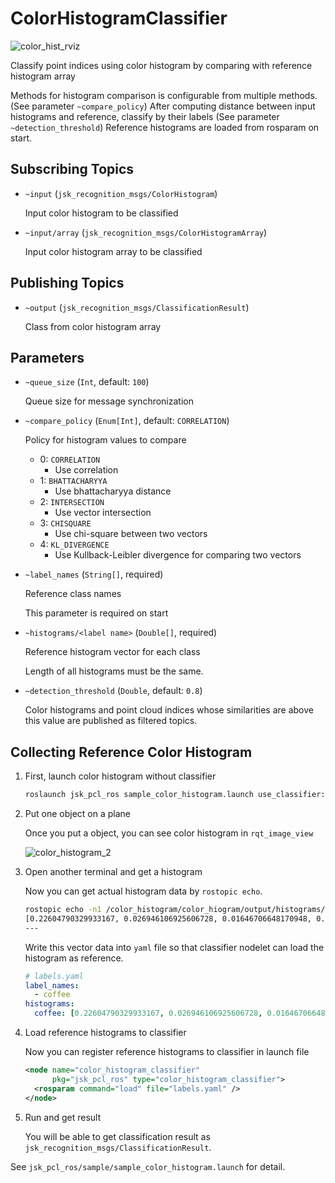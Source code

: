 ColorHistogramClassifier
==============

![color_hist_rviz](https://user-images.githubusercontent.com/1901008/27892667-fc4ddd9c-623b-11e7-9b7a-9349f3711790.png)

Classify point indices using color histogram by comparing with reference histogram array

Methods for histogram comparison is configurable from multiple methods. (See parameter `~compare_policy`)
After computing distance between input histograms and reference, classify by their labels (See parameter `~detection_threshold`)
Reference histograms are loaded from rosparam on start.

## Subscribing Topics

* `~input` (`jsk_recognition_msgs/ColorHistogram`)

    Input color histogram to be classified

* `~input/array` (`jsk_recognition_msgs/ColorHistogramArray`)

    Input color histogram array to be classified

## Publishing Topics

* `~output` (`jsk_recognition_msgs/ClassificationResult`)

    Class from color histogram array

## Parameters

* `~queue_size` (`Int`, default: `100`)

    Queue size for message synchronization

* `~compare_policy` (`Enum[Int]`, default: `CORRELATION`)

    Policy for histogram values to compare

    - 0: `CORRELATION`
        - Use correlation
    - 1: `BHATTACHARYYA`
        - Use bhattacharyya distance
    - 2: `INTERSECTION`
        - Use vector intersection
    - 3: `CHISQUARE`
        - Use chi-square between two vectors
    - 4: `KL_DIVERGENCE`
        - Use Kullback-Leibler divergence for comparing two vectors

* `~label_names` (`String[]`, required)

    Reference class names

    This parameter is required on start

* `~histograms/<label name>` (`Double[]`, required)

    Reference histogram vector for each class

    Length of all histograms must be the same.

* `~detection_threshold` (`Double`, default: `0.8`)

    Color histograms and point cloud indices whose similarities are above this value are published as filtered topics.

## Collecting Reference Color Histogram

1. First, launch color histogram without classifier

    ``` bash
    roslaunch jsk_pcl_ros sample_color_histogram.launch use_classifier:=false
    ```

2. Put one object on a plane

    Once you put a object, you can see color histogram in `rqt_image_view`

    ![color_histogram_2](https://user-images.githubusercontent.com/1901008/27870629-4f58019c-61de-11e7-8018-8a4d4ccd7e8d.png)


3. Open another terminal and get a histogram

    Now you can get actual histogram data by `rostopic echo`.

    ```bash
    rostopic echo -n1 /color_histogram/color_hiogram/output/histograms/histogram[0]
    [0.22604790329933167, 0.026946106925606728, 0.01646706648170948, 0.009730539284646511, 0.010479042306542397, 0.024700598791241646, 0.08757484704256058, 0.13173653185367584, 0.07335329055786133, 0.040419161319732666, 0.0359281450510025, 0.2365269511938095, 0.08008982241153717, 0.0]
    ---
    ```

    Write this vector data into `yaml` file so that classifier nodelet can load the histogram as reference.
    
    ```yaml
    # labels.yaml
    label_names:
      - coffee
    histograms:
      coffee: [0.22604790329933167, 0.026946106925606728, 0.01646706648170948, 0.009730539284646511, 0.010479042306542397, 0.024700598791241646, 0.08757484704256058, 0.13173653185367584, 0.07335329055786133, 0.040419161319732666, 0.0359281450510025, 0.2365269511938095, 0.08008982241153717, 0.0]
    ```

4. Load reference histograms to classifier

    Now you can register reference histograms to classifier in launch file

    ```xml
    <node name="color_histogram_classifier"
          pkg="jsk_pcl_ros" type="color_histogram_classifier">
      <rosparam command="load" file="labels.yaml" />
    </node>
    ```

5. Run and get result

    You will be able to get classification result as `jsk_recognition_msgs/ClassificationResult`.

See `jsk_pcl_ros/sample/sample_color_histogram.launch` for detail.
